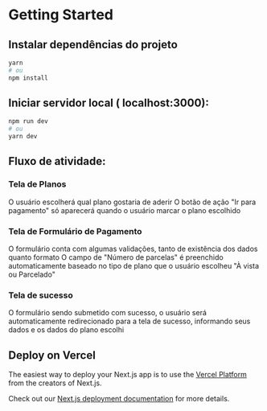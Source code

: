 # Getting Started

## Instalar dependências do projeto
```bash
yarn
# ou 
npm install
```
## Iniciar servidor local ( localhost:3000):

```bash
npm run dev
# ou
yarn dev
```

## Fluxo de atividade:
### Tela de Planos
O usuário escolherá qual plano gostaria de aderir
O botão de ação "Ir para pagamento" só aparecerá quando o usuário marcar o plano escolhido

### Tela de Formulário de Pagamento
O formulário conta com algumas validações, tanto de existência dos dados quanto formato
O campo de "Número de parcelas" é preenchido automaticamente baseado no tipo de plano que o usuário escolheu "À vista ou Parcelado"

### Tela de sucesso
O formulário sendo submetido com sucesso, o usuário será automaticamente redirecionado para a tela de sucesso, informando seus dados e os dados do plano escolhi



## Deploy on Vercel

The easiest way to deploy your Next.js app is to use the [Vercel Platform](https://vercel.com/new?utm_medium=default-template&filter=next.js&utm_source=create-next-app&utm_campaign=create-next-app-readme) from the creators of Next.js.

Check out our [Next.js deployment documentation](https://nextjs.org/docs/deployment) for more details.
